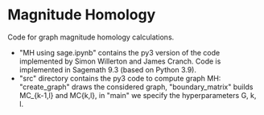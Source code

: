 # Magnitude Homology

Code for graph magnitude homology calculations.
- "MH using sage.ipynb" contains the py3 version of the code implemented by Simon Willerton and James Cranch. Code is implemented in Sagemath 9.3 (based on Python 3.9).
- "src" directory contains the py3 code to compute graph MH: "create_graph" draws the considered graph, "boundary_matrix" builds MC_{k-1,l} and MC{k,l}, in "main" we specify the hyperparameters G, k, l. 

